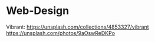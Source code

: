 # Web-Design
Vibrant: https://unsplash.com/collections/4853327/vibrant
https://unsplash.com/photos/9aOswReDKPo
